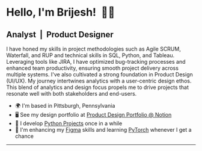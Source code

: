 Hello, I'm Brijesh! &nbsp;👋🏽
========================

Analyst &nbsp;|&nbsp; Product Designer
-------------------------

I have honed my skills in project methodologies such as Agile SCRUM, Waterfall, and RUP and technical skills in SQL, Python, and Tableau. Leveraging tools like JIRA, I have optimized bug-tracking processes and enhanced team productivity, ensuring smooth project delivery across multiple systems. I've also cultivated a strong foundation in Product Design (UI/UX). My journey intertwines analytics with a user-centric design ethos. This blend of analytics and design focus propels me to drive projects that resonate well with both stakeholders and end-users.

*  🌍  I'm based in Pittsburgh, Pennsylvania
*  🖥️  See my design portfolio at [Product Design Portfolio @ Notion](https://brddy.notion.site/Brijesh-s-Portfolio-b7c3eae4365a47198d2e0df883cf496b?pvs=4)
*  🚀  I develop [Python Projects](http://github.com/bxrddy/py-prog) once in a while
*  🧠  I'm enhancing my [Figma](https://www.figma.com/) skills and learning [PyTorch](https://pytorch.org/) whenever I get a chance

-------------------------
